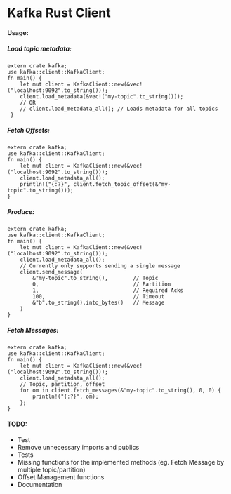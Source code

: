 # Kafka Rust Client


#### Usage:

##### Load topic metadata:
    extern crate kafka;
    use kafka::client::KafkaClient;
    fn main() {
        let mut client = KafkaClient::new(&vec!("localhost:9092".to_string()));
        client.load_metadata(&vec!("my-topic".to_string()));
        // OR
        // client.load_metadata_all(); // Loads metadata for all topics
     }

##### Fetch Offsets:
    extern crate kafka;
    use kafka::client::KafkaClient;
    fn main() {
        let mut client = KafkaClient::new(&vec!("localhost:9092".to_string()));
        client.load_metadata_all();
        println!("{:?}", client.fetch_topic_offset(&"my-topic".to_string()));
    }

##### Produce:
    extern crate kafka;
    use kafka::client::KafkaClient;
    fn main() {
        let mut client = KafkaClient::new(&vec!("localhost:9092".to_string()));
        client.load_metadata_all();
        // Currently only supports sending a single message
        client.send_message(
            &"my-topic".to_string(),        // Topic
            0,                              // Partition
            1,                              // Required Acks
            100,                            // Timeout
            &"b".to_string().into_bytes()   // Message
        )
    }


##### Fetch Messages:
    extern crate kafka;
    use kafka::client::KafkaClient;
    fn main() {
        let mut client = KafkaClient::new(&vec!("localhost:9092".to_string()));
        client.load_metadata_all();
        // Topic, partition, offset
        for om in client.fetch_messages(&"my-topic".to_string(), 0, 0) {
            println!("{:?}", om);
        };
    }


#### TODO:

* Test
* Remove unnecessary imports and publics
* Tests
* Missing functions for the implemented methods (eg. Fetch Message by multiple topic/partition)
* Offset Management functions
* Documentation

